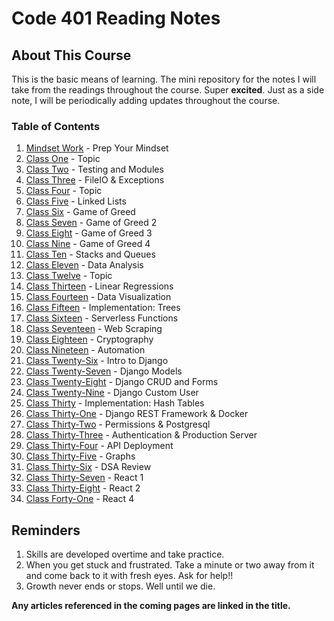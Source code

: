 # Code 401 Reading Notes

## About This Course

This is the basic means of learning. The mini repository for the notes I will take from the readings throughout the course. Super **excited**. Just as a side note, I will be periodically adding updates throughout the course.

### Table of Contents

1. [Mindset Work](class-00.md) - Prep Your Mindset
1. [Class One](class-01.md) - Topic
1. [Class Two](class-02.md) - Testing and Modules
1. [Class Three](class-03.md) - FileIO & Exceptions
1. [Class Four](class-04.md) - Topic
1. [Class Five](class-05.md) - Linked Lists
1. [Class Six](class-06.md) - Game of Greed
1. [Class Seven](class-07.md) - Game of Greed 2
1. [Class Eight](class-08.md) - Game of Greed 3
1. [Class Nine](class-09.md) - Game of Greed 4
1. [Class Ten](class-10.md) - Stacks and Queues
1. [Class Eleven](class-11.md) - Data Analysis
1. [Class Twelve](class-12.md) - Topic
1. [Class Thirteen](class-13.md) - Linear Regressions
1. [Class Fourteen](class-14.md) - Data Visualization
1. [Class Fifteen](class-15.md) - Implementation: Trees
1. [Class Sixteen](class-16.md) - Serverless Functions
1. [Class Seventeen](class-17.md) - Web Scraping
1. [Class Eighteen](class-18.md) - Cryptography
1. [Class Nineteen](class-19.md) - Automation
1. [Class Twenty-Six](class-26.md) - Intro to  Django
1. [Class Twenty-Seven](class-27.md) - Django Models
1. [Class Twenty-Eight](class-28.md) - Django CRUD and Forms
1. [Class Twenty-Nine](class-29.md) - Django Custom User
1. [Class Thirty](class-30.md) - Implementation: Hash Tables
1. [Class Thirty-One](class-31.md) - Django REST Framework & Docker
1. [Class Thirty-Two](class-32.md) - Permissions & Postgresql
1. [Class Thirty-Three](class-33.md) - Authentication & Production Server
1. [Class Thirty-Four](class-34.md) - API Deployment
1. [Class Thirty-Five](class-35.md) - Graphs
1. [Class Thirty-Six](class-36.md) - DSA Review
1. [Class Thirty-Seven](class-37.md) - React 1
1. [Class Thirty-Eight](class-38.md) - React 2
1. [Class Forty-One](class-41.md) - React 4

## Reminders

1. Skills are developed overtime and take practice.
1. When you get stuck and frustrated. Take a minute or two away from it and come back to it with fresh eyes. Ask for help!!
1. Growth never ends or stops. Well until we die.  

**Any articles referenced in the coming pages are linked in the title.**